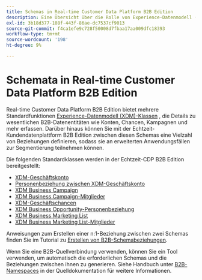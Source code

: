 ```yaml
---
title: Schemas in Real-time Customer Data Platform B2B Edition
description: Eine Übersicht über die Rolle von Experience-Datenmodell (XDM)-Schemas in Real-time Customer Data Platform B2B Edition.
exl-id: 3b18d377-108f-443f-86ae-dc7537cf9013
source-git-commit: f4ca1efe9c728f50008d7fbaa17aa009dfc18393
workflow-type: tm+mt
source-wordcount: '198'
ht-degree: 9%

---
```


# Schemata in Real-time Customer Data Platform B2B Edition

Real-time Customer Data Platform B2B Edition bietet mehrere Standardfunktionen [Experience-Datenmodell (XDM)-Klassen](../../xdm/schema/composition.md#class) , die Details zu wesentlichen B2B-Datenentitäten wie Konten, Chancen, Kampagnen und mehr erfassen. Darüber hinaus können Sie mit der Echtzeit-Kundendatenplattform B2B Edition zwischen diesen Schemas eine Vielzahl von Beziehungen definieren, sodass sie an erweiterten Anwendungsfällen zur Segmentierung teilnehmen können.

Die folgenden Standardklassen werden in der Echtzeit-CDP B2B Edition bereitgestellt:

* [XDM-Geschäftskonto](../../xdm/classes/b2b/business-account.md)
* [Personenbeziehung zwischen XDM-Geschäftskonto](../../xdm/classes/b2b/business-account-person-relation.md)
* [XDM Business Campaign](../../xdm/classes/b2b/business-campaign.md)
* [XDM Business Campaign-Mitglieder](../../xdm/classes/b2b/business-campaign-members.md)
* [XDM-Geschäftschancen](../../xdm/classes/b2b/business-opportunity.md)
* [XDM Business Opportunity-Personenbeziehung](../../xdm/classes/b2b/business-opportunity-person-relation.md)
* [XDM Business Marketing List](../../xdm/classes/b2b/business-marketing-list.md)
* [XDM Business Marketing List-Mitglieder](../../xdm/classes/b2b/business-marketing-list-members.md)

Anweisungen zum Erstellen einer n:1-Beziehung zwischen zwei Schemas finden Sie im Tutorial zu [Erstellen von B2B-Schemabeziehungen](../../xdm/tutorials/relationship-b2b.md).

Wenn Sie eine B2B-Quellverbindung verwenden, können Sie ein Tool verwenden, um automatisch die erforderlichen Schemas und die Beziehungen zwischen ihnen zu generieren. Siehe Handbuch unter [B2B-Namespaces](../../sources/connectors/adobe-applications/marketo/marketo-namespaces.md) in der Quelldokumentation für weitere Informationen.
